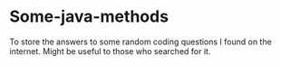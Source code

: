 # Some-java-methods
To store the answers to some random coding questions I found on the internet. Might be useful to those who searched for it.
